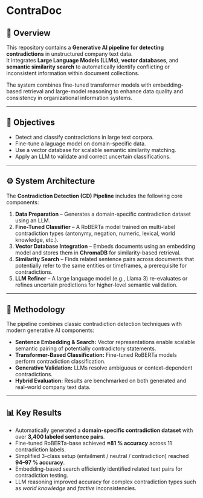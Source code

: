 # ContraDoc

## 📘 Overview
This repository contains a **Generative AI pipeline for detecting contradictions** in unstructured company text data.  
It integrates **Large Language Models (LLMs)**, **vector databases**, and **semantic similarity search** to automatically identify conflicting or inconsistent information within document collections.

The system combines fine-tuned transformer models with embedding-based retrieval and large-model reasoning to enhance data quality and consistency in organizational information systems.

---

## 🧩 Objectives
- Detect and classify contradictions in large text corpora.  
- Fine-tune a laguage model on domain-specific data.  
- Use a vector database for scalable semantic similarity matching.  
- Apply an LLM to validate and correct uncertain classifications.

---

## ⚙️ System Architecture
The **Contradiction Detection (CD) Pipeline** includes the following core components:

1. **Data Preparation** – Generates a domain-specific contradiction dataset using an LLM.  
2. **Fine-Tuned Classifier** – A RoBERTa model trained on multi-label contradiction types (antonymy, negation, numeric, lexical, world knowledge, etc.).  
3. **Vector Database Integration** – Embeds documents using an embedding model and stores them in **ChromaDB** for similarity-based retrieval.  
4. **Similarity Search** – Finds related sentence pairs across documents that potentially refer to the same entities or timeframes, a prerequisite for contradictions.  
5. **LLM Refiner** – A large language model (e.g., Llama 3) re-evaluates or refines uncertain predictions for higher-level semantic validation.

---

## 🧠 Methodology
The pipeline combines classic contradiction detection techniques with modern generative AI components:

- **Sentence Embedding & Search:** Vector representations enable scalable semantic pairing of potentially contradictory statements.  
- **Transformer-Based Classification:** Fine-tuned RoBERTa models perform contradiction classification.  
- **Generative Validation:** LLMs resolve ambiguous or context-dependent contradictions.  
- **Hybrid Evaluation:** Results are benchmarked on both generated and real-world company text data.

---

## 📊 Key Results
- Automatically generated a **domain-specific contradiction dataset** with over **3,400 labeled sentence pairs**.  
- Fine-tuned RoBERTa-base achieved **≈81 % accuracy** across 11 contradiction labels.  
- Simplified 3-class setup (entailment / neutral / contradiction) reached **94–97 % accuracy**.  
- Embedding-based search efficiently identified related text pairs for contradiction testing.  
- LLM reasoning improved accuracy for complex contradiction types such as *world knowledge* and *factive* inconsistencies.
